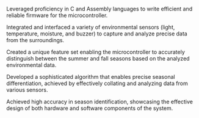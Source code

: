 Leveraged proficiency in C and Assembly languages to write efficient and reliable firmware for the microcontroller.

Integrated and interfaced a variety of environmental sensors (light, temperature, moisture, and buzzer) to capture and analyze precise data from the surroundings.

Created a unique feature set enabling the microcontroller to accurately distinguish between the summer and fall seasons based on the analyzed environmental data.

Developed a sophisticated algorithm that enables precise seasonal differentiation, achieved by effectively collating and analyzing data from various sensors.

Achieved high accuracy in season identification, showcasing the effective design of both hardware and software components of the system.
